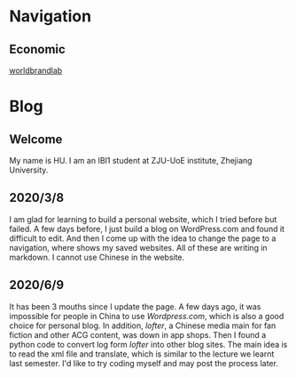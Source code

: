 # Navigation
## Economic
[worldbrandlab](http://worldbrandlab.com/)


# Blog
## Welcome 

My name is HU. 
I am an IBI1 student at ZJU-UoE institute, Zhejiang University.

## 2020/3/8

I am glad for learning to build a personal website, which I tried before but failed. A few days before, I just build a blog on WordPress.com and found it difficult to edit.
And then I come up with the idea to change the page to a navigation, where shows my saved websites. All of these are writing in markdown.
I cannot use Chinese in the website.

## 2020/6/9 

It has been 3 mouths since I update the page. A few days ago, it was impossible for people in China to use *Wordpress.com*, which is also a good choice for personal blog. In addition, *lofter*, a Chinese media main for fan fiction and other ACG content, was down in app shops. Then I found a python code to convert log form *lofter* into other blog sites. The main idea is to read the xml file and translate, which is similar to the lecture we learnt last semester. I'd like to try coding myself and may post the process later.
